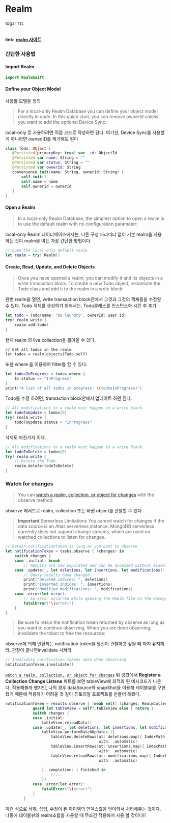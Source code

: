 
# Realm 

###### tags: `TIL`
#### link: [realm 사이트](https://www.mongodb.com/docs/realm/sdk/swift/quick-start/)
### 간단한 사용법

#### Import Realm

```swift
import RealmSwift
```

#### Define your Object Model
사용할 모델을 정의
>For a local-only Realm Database you can define your object model directly in code. In this quick start, you can remove ownerId unless you want to add the optional Device Sync.

local-only 로 사용하려면 직접 코드로 작성하면 된다. 여기선, Device Sync를 사용할게 아니라면 ownedID를 제거해도 된다
```swift
class Todo: Object {
   @Persisted(primaryKey: true) var _id: ObjectId
   @Persisted var name: String = ""
   @Persisted var status: String = ""
   @Persisted var ownerId: String
   convenience init(name: String, ownerId: String) {
       self.init()
       self.name = name
       self.ownerId = ownerId
   }
}
```

#### Open a Realm
> In a local-only Realm Database, the simplest option to open a realm is to use the default realm with no configuration paramater:

local-only Realm 데이터베이스에서는, 다른 구성 파라미터 없이 기본 realm을 사용하는 것이 realm을 여는 가장 간단한 방법이다.

```swift
// Open the local-only default realm
let realm = try! Realm()
```

#### Create, Read, Update, and Delete Objects
> Once you have opened a realm, you can modify it and its objects in a write transaction block.
To create a new Todo object, instantiate the Todo class and add it to the realm in a write block:

한번 realm을 열면, write transaction block안에서 그것과 그것의 객체들을 수정할 수 있다. Todo 객체를 생성하기 위해서는, Todo클래스를 인스턴스화 시킨 후 추가

```swift
let todo = Todo(name: "Do laundry", ownerId: user.id)
try! realm.write {
    realm.add(todo)
}
```

현재 realm 의 live collection을 뽑아올 수 있다. 
```swift!
// Get all todos in the realm
let todos = realm.objects(Todo.self)
```

또한 where 을 이용하여 filter를 할 수 있다.

```swift
let todosInProgress = todos.where {
    $0.status == "InProgress"
}
print("A list of all todos in progress: \(todosInProgress)")
```

Todo를 수정 하려면, transaction block안에서 업데이트 하면 된다.

```swift
// All modifications to a realm must happen in a write block.
let todoToUpdate = todos[0]
try! realm.write {
    todoToUpdate.status = "InProgress"
}
```

삭제도 마찬가지 이다.

```swift
// All modifications to a realm must happen in a write block.
let todoToDelete = todos[0]
try! realm.write {
    // Delete the Todo.
    realm.delete(todoToDelete)
}
```

### Watch for changes

>You can [watch a realm, collection, or object for changes](https://www.mongodb.com/docs/realm/sdk/swift/react-to-changes/#std-label-ios-react-to-changes) with the observe method.

observe 메서드로 realm, collection 또는 바뀐 object를 관찰할 수 있다.
> **Important** Serverless Limitations
You cannot watch for changes if the data source is an Atlas serverless instance. MongoDB serverless currently does not support change streams, which are used on watched collections to listen for changes.

```swift
// Retain notificationToken as long as you want to observe
let notificationToken = tasks.observe { (changes) in
    switch changes {
    case .initial: break
        // Results are now populated and can be accessed without blocking the UI
    case .update(_, let deletions, let insertions, let modifications):
        // Query results have changed.
        print("Deleted indices: ", deletions)
        print("Inserted indices: ", insertions)
        print("Modified modifications: ", modifications)
    case .error(let error):
        // An error occurred while opening the Realm file on the background worker thread
        fatalError("\(error)")
    }
}
```

>Be sure to retain the notification token returned by observe as long as you want to continue observing. When you are done observing, invalidate the token to free the resources:

observe에 의해 반환되는 notification token을 당신이 관찰하고 싶을 때 까지 유지해라. 관찰이 끝나면invalidate 시켜라
```swift
// Invalidate notification tokens when done observing
notificationToken.invalidate()

```

[`watch a realm, collection, or object for changes`](https://www.mongodb.com/docs/realm/sdk/swift/react-to-changes/#std-label-ios-react-to-changes)
위 링크에서 **Register a Collection Change Listene** 파트를 보면 tableView에 최적화 된 예시코드가 나온다. 적용해볼까 했지만, 나의 경우 dataSource와 snapShot을 이용해 테이블뷰를 구현했기 때문에 적용하기 어려울 것 같아 튜토리얼 프로젝트를 만들어 해봤다. 

```swift
notificationToken = results.observe { [weak self] (changes: RealmCollectionChange) in
            guard let tableView = self?.tableView else { return }
            switch changes {
            case .initial:
                tableView.reloadData()
            case .update(_, let deletions, let insertions, let modifications):
                tableView.performBatchUpdates ({
                    tableView.deleteRows(at: deletions.map({ IndexPath(row: $0, section: 0)}),
                                         with: .automatic)
                    tableView.insertRows(at: insertions.map({ IndexPath(row: $0, section: 0)}),
                                         with: .automatic)
                    tableView.reloadRows(at: modifications.map({ IndexPath(row: $0, section: 0)}),
                                         with: .automatic)
                    
                }, completion: { finished in
                    //...
                })
            case .error(let error):
                fatalError("\(error)")
            }
        }

```

이런 식으로 삭제, 삽입, 수정이 된 아이템의 인덱스값을 받아와서 처리해주는 것이다. 나중에 테이블뷰와 realm조합을 사용할 때 무조건 적용해서 사용 할 것이다!! 

